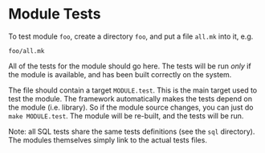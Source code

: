 # Module Tests

To test module `foo`, create a directory `foo`, and put a file `all.mk` into it, e.g.

```
foo/all.mk
```

All of the tests for the module should go here.  The tests will be run
*only* if the module is available, and has been built correctly on the system.

The file should contain a target `MODULE.test`.  This is the main
target used to test the module.  The framework automatically makes the
tests depend on the module (i.e. library).  So if the module source
changes, you can just do `make MODULE.test`.  The module will be
re-built, and the tests will be run.

Note: all SQL tests share the same tests definitions (see the `sql`
directory).  The modules themselves simply link to the actual tests
files.
